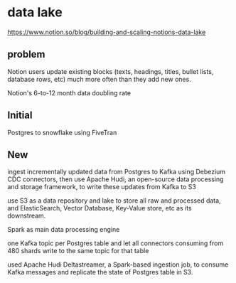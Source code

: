 
# data lake

https://www.notion.so/blog/building-and-scaling-notions-data-lake

## problem

Notion users update existing blocks (texts, headings, titles, bullet lists, database rows, etc) much more often than they add new ones.

Notion's 6-to-12 month data doubling rate

## Initial 

Postgres to snowflake using FiveTran

## New 

ingest incrementally updated data from Postgres to Kafka using Debezium CDC connectors, then use Apache Hudi, an open-source data processing and storage framework, to write these updates from Kafka to S3

use S3 as a data repository and lake to store all raw and processed data, and ElasticSearch, Vector Database, Key-Value store, etc as its downstream.

Spark as main data processing engine

one Kafka topic per Postgres table and let all connectors consuming from 480 shards write to the same topic for that table

used Apache Hudi Deltastreamer, a Spark-based ingestion job, to consume Kafka messages and replicate the state of Postgres table in S3.


 
